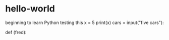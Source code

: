 # hello-world
beginning to learn Python
testing this
x = 5
print(x)
cars = input("five cars"):

def (fred):
